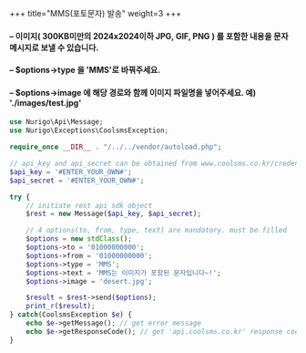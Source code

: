 +++
title="MMS(포토문자) 발송"
weight=3
+++

#### &ndash; 이미지( 300KB미만의 2024x2024이하 JPG, GIF, PNG ) 를 포함한 내용을 문자 메시지로 보낼 수 있습니다.<br/>
#### &ndash; $options->type 을 'MMS'로 바꿔주세요.<br/>
#### &ndash; $options->image 에 해당 경로와 함께 이미지 파일명을 넣어주세요. 예) './images/test.jpg'

```php
use Nurigo\Api\Message;
use Nurigo\Exceptions\CoolsmsException;

require_once __DIR__ . "/../../vendor/autoload.php";

// api_key and api_secret can be obtained from www.coolsms.co.kr/credentials
$api_key = '#ENTER_YOUR_OWN#';
$api_secret = '#ENTER_YOUR_OWN#';

try {
    // initiate rest api sdk object
    $rest = new Message($api_key, $api_secret);

    // 4 options(to, from, type, text) are mandatory. must be filled
    $options = new stdClass();
    $options->to = '01000000000';
    $options->from = '01000000000';
    $options->type = 'MMS';
    $options->text = 'MMS는 이미지가 포함된 문자입니다~!';
    $options->image = 'desert.jpg';

    $result = $rest->send($options);
    print_r($result);
} catch(CoolsmsException $e) {
    echo $e->getMessage(); // get error message
    echo $e->getResponseCode(); // get 'api.coolsms.co.kr' response code
}
```
